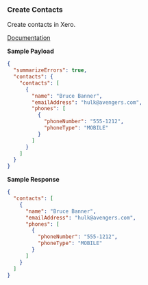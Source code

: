 ### Create Contacts

Create contacts in Xero.

[Documentation](https://xeroapi.github.io/xero-node/accounting/index.html#api-Accounting-createContacts)


**Sample Payload**

```json
{
  "summarizeErrors": true,
  "contacts": {
    "contacts": [
      {
        "name": "Bruce Banner",
        "emailAddress": "hulk@avengers.com",
        "phones": [
          {
            "phoneNumber": "555-1212",
            "phoneType": "MOBILE"
          }
        ]
      }
    ]
  }
}
```

**Sample Response**

```json
{
  "contacts": [
    {
      "name": "Bruce Banner",
      "emailAddress": "hulk@avengers.com",
      "phones": [
        {
          "phoneNumber": "555-1212",
          "phoneType": "MOBILE"
        }
      ]
    }
  ]
}
```
